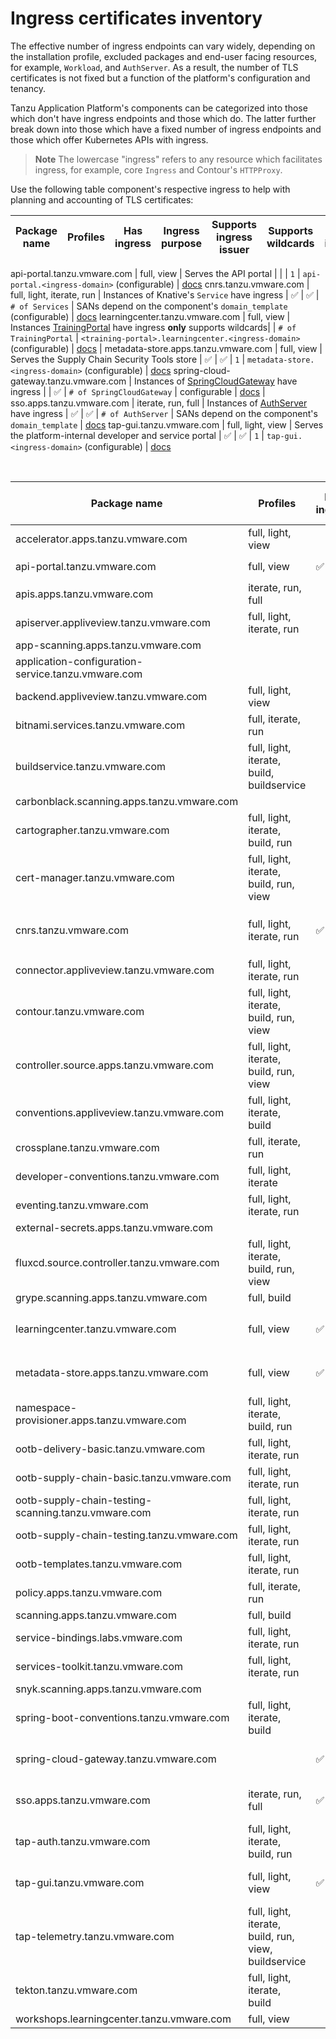 # Ingress certificates inventory

The effective number of ingress endpoints can vary widely, depending on the
installation profile, excluded packages and end-user facing resources, for example,
`Workload`, and `AuthServer`. As a result, the number of TLS certificates is not
fixed but a function of the platform's configuration and tenancy.

Tanzu Application Platform's components can be categorized into those which don't have ingress
endpoints and those which do. The latter further break down into those which
have a fixed number of ingress endpoints and those which offer Kubernetes APIs
with ingress.

>**Note** The lowercase "ingress" refers to any resource which facilitates
>ingress, for example, core `Ingress` and Contour's `HTTPProxy`.

Use the following table component's respective ingress
to help with planning and accounting of TLS certificates:

Package name | Profiles | Has ingress | Ingress purpose | Supports ingress issuer | Supports wildcards | # of ingress | SANs | TLS Documentation
---|---|---|---|---|---|---|---|---|

api-portal.tanzu.vmware.com | full, view | Serves the API portal | |  | `1` | `api-portal.<ingress-domain>` (configurable) | [docs](../../../api-portal/about.hbs.md)
cnrs.tanzu.vmware.com | full, light, iterate, run | Instances of Knative's `Service` have ingress | ✅ | ✅ | `# of Services` | SANs depend on the component's `domain_template` (configurable) | [docs](../../../cloud-native-runtimes/about.hbs.md)
learningcenter.tanzu.vmware.com | full, view | Instances [TrainingPortal](../../../learning-center/runtime-environment/training-portal.hbs.md) have ingress **only** supports wildcards| | `# of TrainingPortal` | `<training-portal>.learningcenter.<ingress-domain>` (configurable) | [docs](../../../learning-center/install-learning-center.hbs.md) |
metadata-store.apps.tanzu.vmware.com | full, view | Serves the Supply Chain Security Tools store | ✅ | ✅ | `1` | `metadata-store.<ingress-domain>` (configurable) | [docs](../../../scst-store/tls-configuration.hbs.md)
spring-cloud-gateway.tanzu.vmware.com | Instances of [SpringCloudGateway](../../../spring-cloud-gateway/about.hbs.md) have ingress | | ✅ | `# of SpringCloudGateway` | configurable | [docs](../../../spring-cloud-gateway/about.hbs.md) |
sso.apps.tanzu.vmware.com | iterate, run, full | Instances of [AuthServer](../../../app-sso/service-operators/index.hbs.md) have ingress | ✅ | ✅ | `# of AuthServer` | SANs depend on the component's `domain_template` | [docs](../../../app-sso/service-operators/issuer-uri-and-tls.hbs.md)
tap-gui.tanzu.vmware.com | full, light, view | Serves the platform-internal developer and service portal | ✅ | ✅ | `1` | `tap-gui.<ingress-domain>` (configurable) | [docs](../../../tap-gui/tls/overview.hbs.md)

<br>



Package name | Profiles | Has ingress | Ingress purpose | Supports ingress issuer | Supports wildcards | # of ingress | SANs | TLS Documentation
---|---|---|---|---|---|---|---|---|
accelerator.apps.tanzu.vmware.com | full, light, view | | | | | | | |
api-portal.tanzu.vmware.com | full, view | ✅ | Serves the API portal | |  | `1` | `api-portal.<ingress-domain>` (configurable) | [docs](../../../api-portal/about.hbs.md)
apis.apps.tanzu.vmware.com | iterate, run, full | | | | | | | |
apiserver.appliveview.tanzu.vmware.com | full, light, iterate, run | | | | | | | |
app-scanning.apps.tanzu.vmware.com  | | | | | | | | |
application-configuration-service.tanzu.vmware.com | | | | | | | | |
backend.appliveview.tanzu.vmware.com | full, light, view | | | | | | | |
bitnami.services.tanzu.vmware.com | full, iterate, run | | | | | | | |
buildservice.tanzu.vmware.com | full, light, iterate, build, buildservice | | | | | | | |
carbonblack.scanning.apps.tanzu.vmware.com |  | | | | | | | |
cartographer.tanzu.vmware.com | full, light, iterate, build, run | | | | | | | |
cert-manager.tanzu.vmware.com | full, light, iterate, build, run, view | | | | | | | |
cnrs.tanzu.vmware.com | full, light, iterate, run | ✅ | Instances of Knative's `Service` have ingress | ✅ | ✅ | `# of Services` | SANs depend on the component's `domain_template` (configurable) | [docs](../../../cloud-native-runtimes/about.hbs.md)
connector.appliveview.tanzu.vmware.com | full, light, iterate, run | | | | | | | |
contour.tanzu.vmware.com | full, light, iterate, build, run, view | | | | | | | |
controller.source.apps.tanzu.vmware.com | full, light, iterate, build, run, view | | | | | | | |
conventions.appliveview.tanzu.vmware.com | full, light, iterate, build | | | | | | | |
crossplane.tanzu.vmware.com | full, iterate, run | | | | | | | |
developer-conventions.tanzu.vmware.com | full, light, iterate | | | | | | | |
eventing.tanzu.vmware.com | full, light, iterate, run | | | | | | | |
external-secrets.apps.tanzu.vmware.com | | | | | | | | |
fluxcd.source.controller.tanzu.vmware.com | full, light, iterate, build, run, view | | | | | | | |
grype.scanning.apps.tanzu.vmware.com | full, build | | | | | | | |
learningcenter.tanzu.vmware.com | full, view | ✅ | Instances [TrainingPortal](../../../learning-center/runtime-environment/training-portal.hbs.md) have ingress | | ✅ (**only** supports wildcards) | `# of TrainingPortal` | `<training-portal>.learningcenter.<ingress-domain>` (configurable) | [docs](../../../learning-center/install-learning-center.hbs.md) |
metadata-store.apps.tanzu.vmware.com | full, view | ✅ | Serves the Supply Chain Security Tools store | ✅ | ✅ | `1` | `metadata-store.<ingress-domain>` (configurable) | [docs](../../../scst-store/tls-configuration.hbs.md)
namespace-provisioner.apps.tanzu.vmware.com | full, light, iterate, build, run | | | | | | | |
ootb-delivery-basic.tanzu.vmware.com | full, light, iterate, run | | | | | | | |
ootb-supply-chain-basic.tanzu.vmware.com | full, light, iterate, run | | | | | | | |
ootb-supply-chain-testing-scanning.tanzu.vmware.com | full, light, iterate, run | | | | | | | |
ootb-supply-chain-testing.tanzu.vmware.com | full, light, iterate, run | | | | | | | |
ootb-templates.tanzu.vmware.com | full, light, iterate, run | | | | | | | |
policy.apps.tanzu.vmware.com | full, iterate, run | | | | | | | |
scanning.apps.tanzu.vmware.com | full, build | | | | | | | |
service-bindings.labs.vmware.com | full, light, iterate, run | | | | | | | |
services-toolkit.tanzu.vmware.com | full, light, iterate, run | | | | | | | |
snyk.scanning.apps.tanzu.vmware.com | | | | | | | | |
spring-boot-conventions.tanzu.vmware.com | full, light, iterate, build | | | | | | | |
spring-cloud-gateway.tanzu.vmware.com | | ✅ | Instances of [SpringCloudGateway](../../../spring-cloud-gateway/about.hbs.md) have ingress | | ✅ | `# of SpringCloudGateway` | configurable | [docs](../../../spring-cloud-gateway/about.hbs.md) |
sso.apps.tanzu.vmware.com | iterate, run, full | ✅ | Instances of [AuthServer](../../../app-sso/service-operators/index.hbs.md) have ingress | ✅ | ✅ | `# of AuthServer` | SANs depend on the component's `domain_template` | [docs](../../../app-sso/service-operators/issuer-uri-and-tls.hbs.md)
tap-auth.tanzu.vmware.com | full, light, iterate, build, run | | | | | | | |
tap-gui.tanzu.vmware.com | full, light, view | ✅ | Serves the platform-internal developer and service portal | ✅ | ✅ | `1` | `tap-gui.<ingress-domain>` (configurable) | [docs](../../../tap-gui/tls/overview.hbs.md)
tap-telemetry.tanzu.vmware.com | full, light, iterate, build, run, view, buildservice | | | | | | | |
tekton.tanzu.vmware.com | full, light, iterate, build | | | | | | | |
workshops.learningcenter.tanzu.vmware.com | full, view | | | | | | | |
